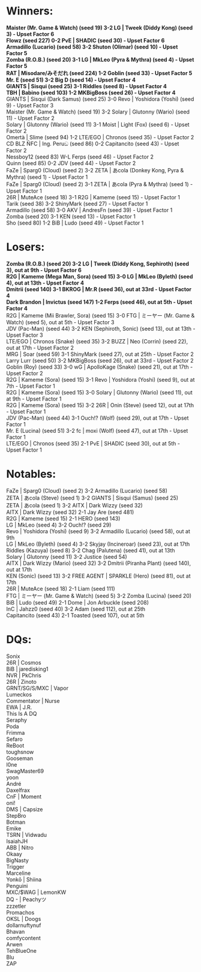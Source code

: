 
# Winners:
**Maister (Mr. Game & Watch) (seed 19) 3-2 LG | Tweek (Diddy Kong) (seed 3) - Upset Factor 6**\
**Flowz (seed 227) 0-2 PvE | SHADIC (seed 30) - Upset Factor 6**\
**Armadillo (Lucario) (seed 58) 3-2 Shuton (Olimar) (seed 10) - Upset Factor 5**\
**Zomba (R.O.B.) (seed 20) 3-1 LG | MkLeo (Pyra & Mythra) (seed 4) - Upset Factor 5**\
**RAT | Misodare/みそだれ (seed 224) 1-2 Goblin (seed 33) - Upset Factor 5**\
**Mr. E (seed 51) 3-2 Big D (seed 14) - Upset Factor 4**\
**GIANTS | Sisqui (seed 25) 3-1 Riddles (seed 8) - Upset Factor 4**\
**TBH | Babino (seed 103) 1-2 MKBigBoss (seed 26) - Upset Factor 4**\
GIANTS | Sisqui (Dark Samus) (seed 25) 3-0 Revo | Yoshidora (Yoshi) (seed 9) - Upset Factor 3\
Maister (Mr. Game & Watch) (seed 19) 3-2 Solary | Glutonny (Wario) (seed 11) - Upset Factor 2\
Solary | Glutonny (Wario) (seed 11) 3-1 Moist | Light (Fox) (seed 6) - Upset Factor 2\
Omertà | Slime (seed 94) 1-2 LTE/EGO | Chronos (seed 35) - Upset Factor 2\
CD BLZ ÑFC | Ing. Peruඞ (seed 86) 0-2 Capitancito (seed 43) - Upset Factor 2\
Nessboy12 (seed 83) W-L Ferps (seed 46) - Upset Factor 2\
Quinn (seed 85) 0-2 JDV (seed 44) - Upset Factor 2\
FaZe | Sparg0 (Cloud) (seed 2) 3-2 ZETA | あcola (Donkey Kong, Pyra & Mythra) (seed 1) - Upset Factor 1\
FaZe | Sparg0 (Cloud) (seed 2) 3-1 ZETA | あcola (Pyra & Mythra) (seed 1) - Upset Factor 1\
26R | MuteAce (seed 18) 3-1 R2G | Kameme (seed 15) - Upset Factor 1\
Tarik (seed 38) 3-2 ShinyMark (seed 27) - Upset Factor 1\
Armadillo (seed 58) 3-0 AKV | AndresFn (seed 39) - Upset Factor 1\
Zomba (seed 20) 3-1 KEN (seed 13) - Upset Factor 1\
Sho (seed 80) 1-2 BiB | Ludo (seed 49) - Upset Factor 1

# Losers:
**Zomba (R.O.B.) (seed 20) 3-2 LG | Tweek (Diddy Kong, Sephiroth) (seed 3), out at 9th - Upset Factor 6**\
**R2G | Kameme (Mega Man, Sora) (seed 15) 3-0 LG | MkLeo (Byleth) (seed 4), out at 13th - Upset Factor 4**\
**Dmitrii (seed 140) 3-1 BKROG | Mr.R (seed 36), out at 33rd - Upset Factor 4**\
**Dark Brandon | Invictus (seed 147) 1-2 Ferps (seed 46), out at 5th - Upset Factor 4**\
R2G | Kameme (Mii Brawler, Sora) (seed 15) 3-0 FTG | ミーヤー (Mr. Game & Watch) (seed 5), out at 5th - Upset Factor 3\
JDV (Pac-Man) (seed 44) 3-2 KEN (Sephiroth, Sonic) (seed 13), out at 13th - Upset Factor 3\
LTE/EGO | Chronos (Snake) (seed 35) 3-2 BUZZ | Neo (Corrin) (seed 22), out at 17th - Upset Factor 2\
MRG | Soar (seed 59) 3-1 ShinyMark (seed 27), out at 25th - Upset Factor 2\
Larry Lurr (seed 50) 3-2 MKBigBoss (seed 26), out at 33rd - Upset Factor 2\
Goblin (Roy) (seed 33) 3-0 wG | ApolloKage (Snake) (seed 21), out at 17th - Upset Factor 2\
R2G | Kameme (Sora) (seed 15) 3-1 Revo | Yoshidora (Yoshi) (seed 9), out at 7th - Upset Factor 1\
R2G | Kameme (Sora) (seed 15) 3-0 Solary | Glutonny (Wario) (seed 11), out at 9th - Upset Factor 1\
R2G | Kameme (Sora) (seed 15) 3-2 26R | Onin (Steve) (seed 12), out at 17th - Upset Factor 1\
JDV (Pac-Man) (seed 44) 3-1 Ouch!? (Wolf) (seed 29), out at 17th - Upset Factor 1\
Mr. E (Lucina) (seed 51) 3-2 fc | moxi (Wolf) (seed 47), out at 17th - Upset Factor 1\
LTE/EGO | Chronos (seed 35) 2-1 PvE | SHADIC (seed 30), out at 5th - Upset Factor 1

# Notables:
FaZe | Sparg0 (Cloud) (seed 2) 3-2 Armadillo (Lucario) (seed 58)\
ZETA | あcola (Steve) (seed 1) 3-2 GIANTS | Sisqui (Samus) (seed 25)\
ZETA | あcola (seed 1) 3-2 AITX | Dark Wizzy (seed 32)\
AITX | Dark Wizzy (seed 32) 2-1 Jay Are (seed 481)\
R2G | Kameme (seed 15) 2-1 HERO (seed 143)\
LG | MkLeo (seed 4) 3-2 Ouch!? (seed 29)\
Revo | Yoshidora (Yoshi) (seed 9) 3-2 Armadillo (Lucario) (seed 58), out at 9th\
LG | MkLeo (Byleth) (seed 4) 3-2 Skyjay (Incineroar) (seed 23), out at 17th\
Riddles (Kazuya) (seed 8) 3-2 Chag (Palutena) (seed 41), out at 13th\
Solary | Glutonny (seed 11) 3-2 Justice (seed 54)\
AITX | Dark Wizzy (Mario) (seed 32) 3-2 Dmitrii (Piranha Plant) (seed 140), out at 17th\
KEN (Sonic) (seed 13) 3-2 FREE AGENT | SPARKLE (Hero) (seed 81), out at 17th\
26R | MuteAce (seed 18) 2-1 Liam (seed 111)\
FTG | ミーヤー (Mr. Game & Watch) (seed 5) 3-2 Zomba (Lucina) (seed 20)\
BiB | Ludo (seed 49) 2-1 Dome | Jon Arbuckle (seed 208)\
InC | Jahzz0 (seed 40) 3-2 Adam (seed 112), out at 25th\
Capitancito (seed 43) 2-1 Toasted (seed 107), out at 5th

# DQs:
Sonix\
26R | Cosmos\
BiB | jaredisking1\
NVR | PkChris\
26R | Zinoto\
GRNT/SG/S/MXC | Vapor\
Lumeckos\
Commentator | Nurse\
EWA | J.R.\
This Is A DQ\
Seraphy\
Poda\
Frimma\
Sefaro\
ReBoot\
toughsnow\
Gooseman\
l0ne\
SwagMaster69\
yoon\
André\
Daxelfrax\
CnF | Moment\
oni!\
DMS | Capsize\
StepBro\
Botman\
Emike\
TSRN | Vidwadu\
IsaiahJH\
ABB | Nitro\
Okaay\
BigNasty\
Trigger\
Marceline\
Yonkō | Shiina\
Penguini\
MXC/$WAG | LemonKW\
DQ - | Peachyツ\
zzzetler\
Promachos\
OKSL | Doogs\
dollarnuftynuf\
Bhavan\
comfycontent\
Arwen\
TehBlueOne\
Blu\
ZAP
